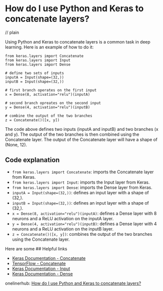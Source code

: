 # How do I use Python and Keras to concatenate layers?
// plain

Using Python and Keras to concatenate layers is a common task in deep learning. Here is an example of how to do it:

```
from keras.layers import Concatenate
from keras.layers import Input
from keras.layers import Dense

# define two sets of inputs
inputA = Input(shape=(32,))
inputB = Input(shape=(32,))

# first branch operates on the first input
x = Dense(8, activation="relu")(inputA)

# second branch opreates on the second input
y = Dense(4, activation="relu")(inputB)

# combine the output of the two branches
z = Concatenate()([x, y])
```

The code above defines two inputs (inputA and inputB) and two branches (x and y). The output of the two branches is then combined using the Concatenate layer. The output of the Concatenate layer will have a shape of (None, 12).

## Code explanation

- `from keras.layers import Concatenate`: imports the Concatenate layer from Keras.
- `from keras.layers import Input`: imports the Input layer from Keras.
- `from keras.layers import Dense`: imports the Dense layer from Keras.
- `inputA = Input(shape=(32,))`: defines an input layer with a shape of (32,).
- `inputB = Input(shape=(32,))`: defines an input layer with a shape of (32,).
- `x = Dense(8, activation="relu")(inputA)`: defines a Dense layer with 8 neurons and a ReLU activation on the inputA layer.
- `y = Dense(4, activation="relu")(inputB)`: defines a Dense layer with 4 neurons and a ReLU activation on the inputB layer.
- `z = Concatenate()([x, y])`: combines the output of the two branches using the Concatenate layer.

Here are some ## Helpful links
- [Keras Documentation - Concatenate](https://keras.io/layers/merge/#concatenate)
- [TensorFlow - Concatenate](https://www.tensorflow.org/api_docs/python/tf/concat)
- [Keras Documentation - Input](https://keras.io/layers/core/#input)
- [Keras Documentation - Dense](https://keras.io/layers/core/#dense)

onelinerhub: [How do I use Python and Keras to concatenate layers?](https://onelinerhub.com/python-keras/how-do-i-use-python-and-keras-to-concatenate-layers)